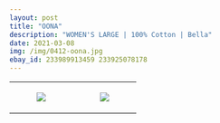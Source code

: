 ```yaml
---
layout: post
title: "OONA"
description: "WOMEN'S LARGE | 100% Cotton | Bella"
date: 2021-03-08
img: /img/0412-oona.jpg
ebay_id: 233989913459 233925078178
---
```




<table style="width:100%;"><tr><td style="vertical-align:top;">
      <figure class="tmblr-full" data-orig-height="2048" data-orig-width="1365" data-orig-src="https://concertshirts.netlify.app/shirts/0412/0412-01.jpg"><img src="https://64.media.tumblr.com/632df40efaafb472a4e7df69b55c07d0/270f0cfbf0fdf977-eb/s540x810/3c672534f632d58654136bffe6c5c00464e55e0a.jpg" data-orig-height="2048" data-orig-width="1365" data-orig-src="https://concertshirts.netlify.app/shirts/0412/0412-01.jpg"/></figure></td>
    <td style="vertical-align:top;">
      <figure class="tmblr-full" data-orig-height="2048" data-orig-width="1365" data-orig-src="https://concertshirts.netlify.app/shirts/0412/0412-02.jpg"><img src="https://64.media.tumblr.com/3e56cfc6d1483ddefa071844b44c93b9/270f0cfbf0fdf977-91/s540x810/db467acf6915b58e79f44e0e555f57b42e7dc997.jpg" data-orig-height="2048" data-orig-width="1365" data-orig-src="https://concertshirts.netlify.app/shirts/0412/0412-02.jpg"/></figure></td>
  </tr></table>
